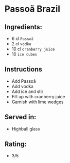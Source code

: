 # Passoã Brazil

## Ingredients:
- 6 cl `Passoã`
- 2 cl `vodka`
- 10 cl `cranberry juice`
- 10 `ice cubes`

## Instructions
- Add Passoã
- Add vodka
- Add ice and stir
- Fill up with cranberry juice
- Garnish with lime wedges

## Served in:
- Highball glass

## Rating:
- 3/5